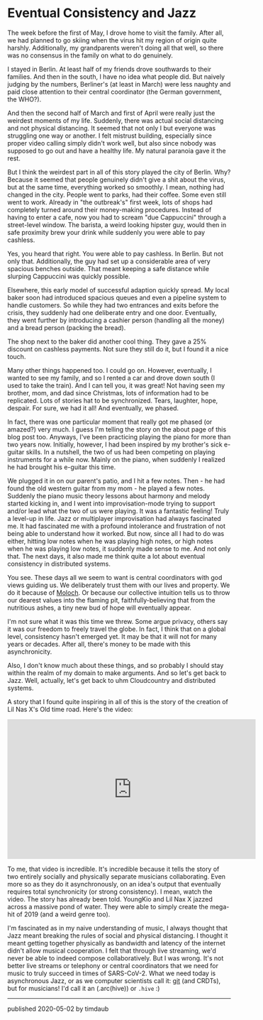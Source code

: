 # Eventual Consistency and Jazz

The week before the first of May, I drove home to visit the family. After all,
we had planned to go skiing when the virus hit my region of origin quite
harshly. Additionally, my grandparents weren't doing all that well, so there
was no consensus in the family on what to do genuinely.

I stayed in Berlin. At least half of my friends drove southwards to their
families. And then in the south, I have no idea what people did. But naively
judging by the numbers, Berliner's (at least in March) were less naughty and
paid close attention to their central coordinator (the German government, the
WHO?).

And then the second half of March and first of April were really just the
weirdest moments of my life. Suddenly, there was actual social distancing and
not physical distancing. It seemed that not only I but everyone was struggling
one way or another. I felt mistrust building, especially since proper video
calling simply didn't work well, but also since nobody was supposed to go out
and have a healthy life. My natural paranoia gave it the rest.

But I think the weirdest part in all of this story played the city of Berlin.
Why? Because it seemed that people genuinely didn't give a shit about the
virus, but at the same time, everything worked so smoothly. I mean, nothing had
changed in the city. People went to parks, had their coffee. Some even still
went to work. Already in "the outbreak's" first week, lots of shops had
completely turned around their money-making procedures. Instead of having to
enter a cafe, now you had to scream "due Cappuccini" through a street-level
window. The barista, a weird looking hipster guy, would then in safe proximity
brew your drink while suddenly you were able to pay cashless.

Yes, you heard that right. You were able to pay cashless. In Berlin. But not
only that. Additionally, the guy had set up a considerable area of very
spacious benches outside. That meant keeping a safe distance while slurping
Cappuccini was quickly possible.

Elsewhere, this early model of successful adaption quickly spread. My local
baker soon had introduced spacious queues and even a pipeline system to handle
customers. So while they had two entrances and exits before the crisis, they
suddenly had one deliberate entry and one door. Eventually, they went further
by introducing a cashier person (handling all the money) and a bread person
(packing the bread).

The shop next to the baker did another cool thing. They gave a 25% discount on
cashless payments. Not sure they still do it, but I found it a nice touch.

Many other things happened too. I could go on. However, eventually, I wanted to
see my family, and so I rented a car and drove down south (I used to take the
train). And I can tell you, it was great! Not having seen my brother, mom, and
dad since Christmas, lots of information had to be replicated. Lots of stories
hat to be synchronized. Tears, laughter, hope, despair. For sure, we had it
all! And eventually, we phased.

In fact, there was one particular moment that really got me phased (or amazed?)
very much. I guess I'm telling the story on the about page of this blog post
too. Anyways, I've been practicing playing the piano for more than two years
now. Initially, however, I had been inspired by my brother's sick e-guitar
skills. In a nutshell, the two of us had been competing on playing instruments
for a while now. Mainly on the piano, when suddenly I realized he had brought
his e-guitar this time.

We plugged it in on our parent's patio, and I hit a few notes. Then - he had
found the old western guitar from my mom - he played a few notes. Suddenly the
piano music theory lessons about harmony and melody started kicking in, and I
went into improvisation-mode trying to support and/or lead what the two of us
were playing. It was a fantastic feeling! Truly a level-up in life. Jazz or
multiplayer improvisation had always fascinated me. It had fascinated me with a
profound intolerance and frustration of not being able to understand how it
worked. But now, since all I had to do was either, hitting low notes when he
was playing high notes, or high notes when he was playing low notes, it
suddenly made sense to me. And not only that. The next days, it also made me
think quite a lot about eventual consistency in distributed systems.

You see. These days all we seem to want is central coordinators with god views
guiding us. We deliberately trust them with our lives and property. We do it
because of
[Moloch](https://slatestarcodex.com/2014/07/30/meditations-on-moloch/). Or
because our collective intuition tells us to throw our dearest values into the
flaming pit, faithfully-believing that from the nutritious ashes, a tiny new
bud of hope will eventually appear.

I'm not sure what it was this time we threw. Some argue privacy, others say it
was our freedom to freely travel the globe. In fact, I think that on a global
level, consistency hasn't emerged yet. It may be that it will not for many
years or decades. After all, there's money to be made with this asynchronicity.

Also, I don't know much about these things, and so probably I should stay
within the realm of my domain to make arguments. And so let's get back to Jazz.
Well, actually, let's get back to uhm Cloudcountry and distributed systems.

A story that I found quite inspiring in all of this is the story of the
creation of Lil Nas X's Old time road. Here's the video:

<iframe width="560" height="315" src="https://www.youtube.com/embed/sq6zmzE8y3U" title="YouTube video player" frameborder="0" allow="accelerometer; autoplay; clipboard-write; encrypted-media; gyroscope; picture-in-picture" allowfullscreen></iframe>

To me, that video is incredible. It's incredible because it tells the story of
two entirely socially and physically separate musicians collaborating. Even
more so as they do it asynchronously, on an idea's output that eventually
requires total synchronicity (or strong consistency). I mean, watch the video.
The story has already been told. YoungKio and Lil Nax X jazzed across a massive
pond of water. They were able to simply create the mega-hit of 2019 (and a
weird genre too).

I'm fascinated as in my naive understanding of music, I always thought that
Jazz meant breaking the rules of social and physical distancing. I thought it
meant getting together physically as bandwidth and latency of the internet
didn't allow musical cooperation. I felt that through live streaming, we'd
never be able to indeed compose collaboratively. But I was wrong. It's not
better live streams or telephony or central coordinators that we need for music
to truly succeed in times of SARS-CoV-2. What we need today is asynchronous
Jazz, or as we computer scientists call it: [git](https://git-scm.com/) (and
CRDTs), but for musicians! I'd call it an (.arc(hive)) or `.hive` :)

---

published 2020-05-02 by timdaub
